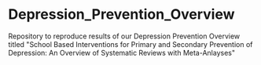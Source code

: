 # Depression_Prevention_Overview
Repository to reproduce results of our Depression Prevention Overview titled "School Based Interventions for Primary and Secondary Prevention of Depression: An Overview of Systematic Reviews with Meta-Anlayses"
